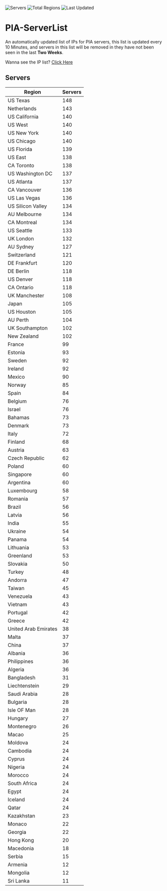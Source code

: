 ![Servers](https://img.shields.io/badge/Servers-6,874-darkgreen)
![Total Regions](https://img.shields.io/badge/Total_Regions-97-darkgreen)
![Last Updated](https://img.shields.io/badge/Last_Updated-December_13_2024_05:01_EST-darkgreen)

# PIA-ServerList
An automatically updated list of IPs for PIA servers, this list is updated every 10 Minutes, and servers in this list will be removed in they have not been seen in the last **Two Weeks**.

Wanna see the IP list? [Click Here](./servers.json)

## Servers
| Region               | Servers |
|----------------------|---------|
| US Texas | 148 |
| Netherlands | 143 |
| US California | 140 |
| US West | 140 |
| US New York | 140 |
| US Chicago | 140 |
| US Florida | 139 |
| US East | 138 |
| CA Toronto | 138 |
| US Washington DC | 137 |
| US Atlanta | 137 |
| CA Vancouver | 136 |
| US Las Vegas | 136 |
| US Silicon Valley | 134 |
| AU Melbourne | 134 |
| CA Montreal | 134 |
| US Seattle | 133 |
| UK London | 132 |
| AU Sydney | 127 |
| Switzerland | 121 |
| DE Frankfurt | 120 |
| DE Berlin | 118 |
| US Denver | 118 |
| CA Ontario | 118 |
| UK Manchester | 108 |
| Japan | 105 |
| US Houston | 105 |
| AU Perth | 104 |
| UK Southampton | 102 |
| New Zealand | 102 |
| France | 99 |
| Estonia | 93 |
| Sweden | 92 |
| Ireland | 92 |
| Mexico | 90 |
| Norway | 85 |
| Spain | 84 |
| Belgium | 76 |
| Israel | 76 |
| Bahamas | 73 |
| Denmark | 73 |
| Italy | 72 |
| Finland | 68 |
| Austria | 63 |
| Czech Republic | 62 |
| Poland | 60 |
| Singapore | 60 |
| Argentina | 60 |
| Luxembourg | 58 |
| Romania | 57 |
| Brazil | 56 |
| Latvia | 56 |
| India | 55 |
| Ukraine | 54 |
| Panama | 54 |
| Lithuania | 53 |
| Greenland | 53 |
| Slovakia | 50 |
| Turkey | 48 |
| Andorra | 47 |
| Taiwan | 45 |
| Venezuela | 43 |
| Vietnam | 43 |
| Portugal | 42 |
| Greece | 42 |
| United Arab Emirates | 38 |
| Malta | 37 |
| China | 37 |
| Albania | 36 |
| Philippines | 36 |
| Algeria | 36 |
| Bangladesh | 31 |
| Liechtenstein | 29 |
| Saudi Arabia | 28 |
| Bulgaria | 28 |
| Isle OF Man | 28 |
| Hungary | 27 |
| Montenegro | 26 |
| Macao | 25 |
| Moldova | 24 |
| Cambodia | 24 |
| Cyprus | 24 |
| Nigeria | 24 |
| Morocco | 24 |
| South Africa | 24 |
| Egypt | 24 |
| Iceland | 24 |
| Qatar | 24 |
| Kazakhstan | 23 |
| Monaco | 22 |
| Georgia | 22 |
| Hong Kong | 20 |
| Macedonia | 18 |
| Serbia | 15 |
| Armenia | 12 |
| Mongolia | 12 |
| Sri Lanka | 11 |